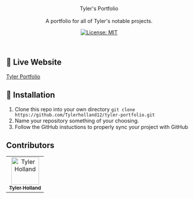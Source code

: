 <p align="center">
Tyler's Portfolio
<br>
<br>
A portfolio for all of Tyler's notable projects.
</p>
<p align="center">
  <a href="#" target="_blank">
    <img alt="License: MIT" src="https://img.shields.io/badge/License-MIT-yellow.svg" />
  </a>
</p>
<br>




## 🎥 Live Website
[Tyler Portfolio](https://tylerholland.netlify.app/)

## 🏁 Installation

1. Clone this repo into your own directory `git clone https://github.com/Tylerholland12/tyler-portfolio.git`
1. Name your repository something of your choosing. 
1. Follow the GitHub instuctions to properly sync your project with GitHub


## Contributors

<table>
  <tr>
    <td align="center"><a href="https://github.com/tylerholland12"><img src="https://avatars1.githubusercontent.com/u/29693747?s=460&v=4" width="75px;" alt="Tyler Holland"/><br /><sub><b>Tyler Holland</b></sub></a><br/></td>
</table>